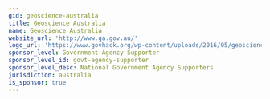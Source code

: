 ```yaml
---
gid: geoscience-australia
title: Geoscience Australia
name: Geoscience Australia
website_url: 'http://www.ga.gov.au/'
logo_url: 'https://www.govhack.org/wp-content/uploads/2016/05/geoscience_australia.png'
sponsor_level: Government Agency Supporter
sponsor_level_id: govt-agency-supporter
sponsor_level_desc: National Government Agency Supporters
jurisdiction: australia
is_sponsor: true
---
```

